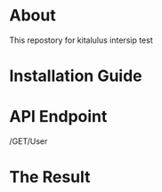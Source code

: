 # About

This repostory for kitalulus intersip test

# Installation Guide

# API Endpoint

/GET/User

# The Result
